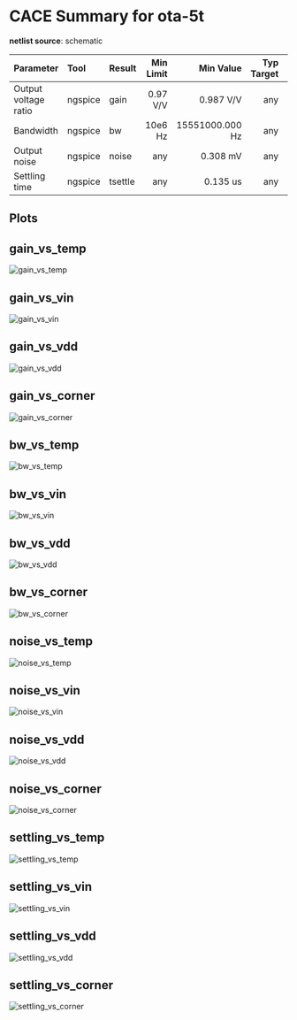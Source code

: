 
# CACE Summary for ota-5t

**netlist source**: schematic

|      Parameter       |         Tool         |     Result      | Min Limit  |  Min Value   | Typ Target |  Typ Value   | Max Limit  |  Max Value   |  Status  |
| :------------------- | :------------------- | :-------------- | ---------: | -----------: | ---------: | -----------: | ---------: | -----------: | :------: |
| Output voltage ratio | ngspice              | gain                 |        0.97 V/V |  0.987 V/V |          any |  1.000 V/V |     1.03 V/V |  1.006 V/V |   Pass ✅    |
| Bandwidth            | ngspice              | bw                   |         10e6 Hz | 15551000.000 Hz |          any | 26912100.000 Hz |          any | 34051700.000 Hz |   Pass ✅    |
| Output noise         | ngspice              | noise                |             any |   0.308 mV |          any |   0.371 mV |         1 mV |   0.455 mV |   Pass ✅    |
| Settling time        | ngspice              | tsettle              |             any |   0.135 us |          any |   0.142 us |        10 us |   0.155 us |   Pass ✅    |


## Plots

## gain_vs_temp

![gain_vs_temp](./cace/_docs/ota-5t/schematic/gain_vs_temp.png)

## gain_vs_vin

![gain_vs_vin](./cace/_docs/ota-5t/schematic/gain_vs_vin.png)

## gain_vs_vdd

![gain_vs_vdd](./cace/_docs/ota-5t/schematic/gain_vs_vdd.png)

## gain_vs_corner

![gain_vs_corner](./cace/_docs/ota-5t/schematic/gain_vs_corner.png)

## bw_vs_temp

![bw_vs_temp](./cace/_docs/ota-5t/schematic/bw_vs_temp.png)

## bw_vs_vin

![bw_vs_vin](./cace/_docs/ota-5t/schematic/bw_vs_vin.png)

## bw_vs_vdd

![bw_vs_vdd](./cace/_docs/ota-5t/schematic/bw_vs_vdd.png)

## bw_vs_corner

![bw_vs_corner](./cace/_docs/ota-5t/schematic/bw_vs_corner.png)

## noise_vs_temp

![noise_vs_temp](./cace/_docs/ota-5t/schematic/noise_vs_temp.png)

## noise_vs_vin

![noise_vs_vin](./cace/_docs/ota-5t/schematic/noise_vs_vin.png)

## noise_vs_vdd

![noise_vs_vdd](./cace/_docs/ota-5t/schematic/noise_vs_vdd.png)

## noise_vs_corner

![noise_vs_corner](./cace/_docs/ota-5t/schematic/noise_vs_corner.png)

## settling_vs_temp

![settling_vs_temp](./cace/_docs/ota-5t/schematic/settling_vs_temp.png)

## settling_vs_vin

![settling_vs_vin](./cace/_docs/ota-5t/schematic/settling_vs_vin.png)

## settling_vs_vdd

![settling_vs_vdd](./cace/_docs/ota-5t/schematic/settling_vs_vdd.png)

## settling_vs_corner

![settling_vs_corner](./cace/_docs/ota-5t/schematic/settling_vs_corner.png)
